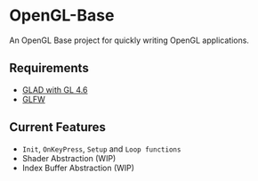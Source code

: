 # OpenGL-Base
An OpenGL Base project for quickly writing OpenGL applications.

## Requirements

* [GLAD with GL 4.6](https://glad.dav1d.de/)
* [GLFW](https://www.glfw.org/)

## Current Features

* `Init`, `OnKeyPress`, `Setup` and `Loop functions`
* Shader Abstraction (WIP)
* Index Buffer Abstraction (WIP)
